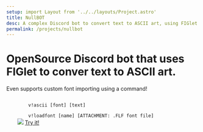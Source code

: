 ```yaml
---
setup: import Layout from '../../layouts/Project.astro'
title: NullBOT
desc: A complex Discord bot to convert text to ASCII art, using FIGlet
permalink: /projects/nullbot
---
```

<div class="text-center flex flex-col items-center">
    <h1 class="text-xl text-gray-400">OpenSource Discord bot that uses FIGlet to conver text to ASCII art.</h1>
    <p class="mt-6 w-[70vw]">
        Even supports custom font importing using a command!
    </p>
    <code>
        v!ascii [font] [text]
    </code>
    <code>
        v!loadfont [name] [ATTACHMENT: .FLF font file]
    </code>
    <img src="/assets/nullbot.png" class="w-[50vw] mt-5"/>
    <a href="https://l1ghtingbolt.github.io/bluonkotype"  target="_blank" class="a">Try it!</a>
</div>
